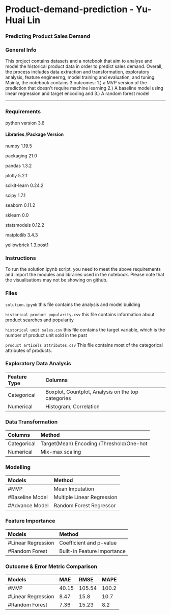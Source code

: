 # Product-demand-prediction - Yu-Huai Lin
### Predicting Product Sales Demand

### General Info
This project contains datasets and a notebook that aim to analyse and model the historical product data in order to predict sales demand. Overall, the process includes data extraction and transformation, exploratory analysis, feature engineerng, model training and evaluation, and tuning.
Mainly, the notebook contains 3 outcomes: 1.) a MVP version of the prediction that doesn't require machine learning 2.) A baseline model using linear regression and target encoding and 3.) A random forest model 

------------------- ---------

### Requirements

python version 3.6

#### Libraries /Package Version

numpy               1.19.5

packaging           21.0

pandas              1.3.2

plotly              5.2.1

scikit-learn        0.24.2

scipy               1.7.1

seaborn             0.11.2

sklearn             0.0

statsmodels         0.12.2

matplotlib          3.4.3

yellowbrick         1.3.post1


### Instructions
To run the solution.ipynb script, you need to meet the above requirements and import the modules and libraries used in the notebook. Please note that the visualisations may not be showing on github.

### Files
`solution.ipynb`
this file contains the analysis and model building

`historical product popularity.csv`
this file contains information about product searches and popularity 

`historical unit sales.csv`
this file contains the target variable, which is the number of product unit sold in the past

`product articels attributes.csv`
This file contains most of the categorical attributes of products. 

### Exploratory Data Analysis

| Feature Type | Columns|
|:----|:-----------|
| Categorical | Boxplot, Countplot, Analysis on the top categories|
| Numerical| Histogram, Correlation|

### Data Transformation

| Columns| Method|
|:----|:-----------|
| Categorical | Target(Mean) Encoding /Threshold/One-hot|
| Numerical| Mix-max scaling |

### Modelling

| Models | Method|
|:----|:-----------|
| #MVP | Mean Imputation|
| #Baseline Model| Multiple Linear Regression |
| #Advance Model| Random Forest Regressor |

### Feature Importance

| Models | Method|
|:----|:-----------|
| #Linear Regression| Coefficient and p-value |
| #Random Forest| Built-in Feature Importance |

### Outcome & Error Metric Comparison

| Models |MAE|RMSE|MAPE|
|:----|:---|:---|:---|
| #MVP |40.15 |105.54|100.2|
| #Linear Regression|8.47 |15.8|10.7|
| #Random Forest|7.36 | 15.23|8.2 |


